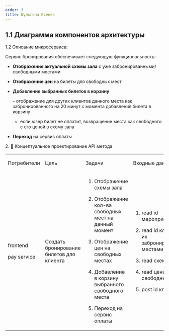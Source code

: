 ```yaml
---
order: 3
title: Шульгина Ксения
---
```


## 1\.1 Диаграмма компонентов архитектуры

<drawio path="./arkhitekturnoe-kata.svg" width="211px" height="101px"/>



1\.2 Описание микросервиса:

Сервис бронирования обеспечивает следующую функциональность:

-  **Отображение актуальной схемы зала** с уже забронированными/свободными местами

-  **Отображение цен** на билеты для свободных мест

-  **Добавление выбранных билетов в корзину**

   \-  отображение для других клиентов данного места как забронированного на 20 минут с момента добавления билета в корзину

   -  если юзер билет не оплатит,  возвращение места как свободного с его ценой в схему зала

-  **Переход** на сервис оплаты

2\. 🧩 Концептуальное проектирование API метода

<table header="row">
<colgroup><col width="134"/><col width="156"/><col width="156"/><col width="192"/><col width="239"/></colgroup>
<tr>
<td>

Потребители

</td>
<td>

Цель

</td>
<td>

Задачи

</td>
<td>

Входные данные

</td>
<td>

Выходные данные

</td>
</tr>
<tr>
<td>

frontend

pay service

</td>
<td>

Создать бронирование билетов для клиента

</td>
<td>

1. Отображение схемы зала

2. Отображение кол-ва свободных мест на данный момент

3. Отображение цен на свободных местах

4. Добавление в корзину выбранного свободного места

5. Переход на сервис оплаты

</td>
<td>

1. read id мероприятия

2. read id клиентов с их забронированными местами

3. read схема зала

4. read цены на свободные места

5. post id клиента





</td>
<td>

1. post схема зала

2. put схема свободных и забронированных мест и их ID

3. post цены свободных мест

4. post корзина для бронирования

5. post создание бронирования

</td>
</tr>
</table>
